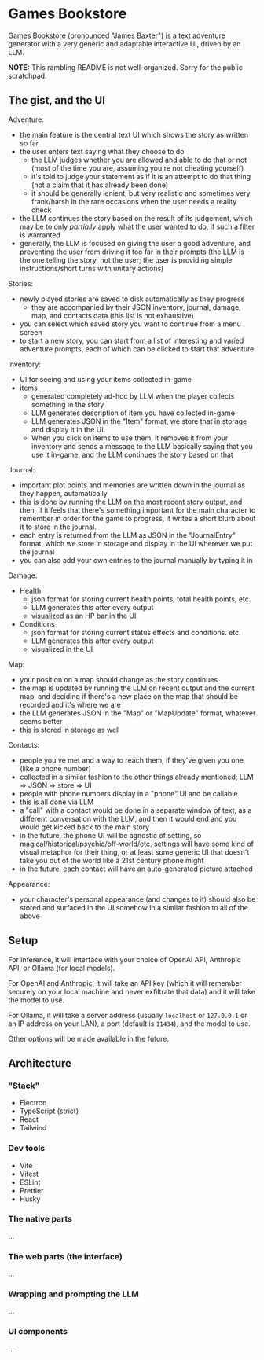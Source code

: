 # Games Bookstore

Games Bookstore (pronounced "[James Baxter](https://adventuretime.fandom.com/wiki/James_Baxter)") is a text adventure generator with a very generic and adaptable interactive UI, driven by an LLM.

**NOTE:** This rambling README is not well-organized. Sorry for the public scratchpad.

## The gist, and the UI

Adventure:

- the main feature is the central text UI which shows the story as written so far
- the user enters text saying what they choose to do
  - the LLM judges whether you are allowed and able to do that or not (most of the time you are, assuming you're not cheating yourself)
  - it's told to judge your statement as if it is an attempt to do that thing (not a claim that it has already been done)
  - it should be generally lenient, but very realistic and sometimes very frank/harsh in the rare occasions when the user needs a reality check
- the LLM continues the story based on the result of its judgement, which may be to only *partially* apply what the user wanted to do, if such a filter is warranted
- generally, the LLM is focused on giving the user a good adventure, and preventing the user from driving it too far in their prompts (the LLM is the one telling the story, not the user; the user is providing simple instructions/short turns with unitary actions)

Stories:

- newly played stories are saved to disk automatically as they progress
  - they are accompanied by their JSON inventory, journal, damage, map, and contacts data (this list is not exhaustive)
- you can select which saved story you want to continue from a menu screen
- to start a new story, you can start from a list of interesting and varied adventure prompts, each of which can be clicked to start that adventure

Inventory:

- UI for seeing and using your items collected in-game
- items
  - generated completely ad-hoc by LLM when the player collects something in the story
  - LLM generates description of item you have collected in-game
  - LLM generates JSON in the "Item" format, we store that in storage and display it in the UI.
  - When you click on items to use them, it removes it from your inventory and sends a message to the LLM basically saying that you use it in-game, and the LLM continues the story based on that

Journal:

- important plot points and memories are written down in the journal as they happen, automatically
- this is done by running the LLM on the most recent story output, and then, if it feels that there's something important for the main character to remember in order for the game to progress, it writes a short blurb about it to store in the journal.
- each entry is returned from the LLM as JSON in the "JournalEntry" format, which we store in storage and display in the UI wherever we put the journal
- you can also add your own entries to the journal manually by typing it in

Damage:

- Health
  - json format for storing current health points, total health points, etc.
  - LLM generates this after every output
  - visualized as an HP bar in the UI
- Conditions
  - json format for storing current status effects and conditions. etc.
  - LLM generates this after every output
  - visualized in the UI

Map:

- your position on a map should change as the story continues
- the map is updated by running the LLM on recent output and the current map, and deciding if there's a new place on the map that should be recorded and it's where we are
- the LLM generates JSON in the "Map" or "MapUpdate" format, whatever seems better
- this is stored in storage as well

Contacts:

- people you've met and a way to reach them, if they've given you one (like a phone number)
- collected in a similar fashion to the other things already mentioned; LLM => JSON => store => UI
- people with phone numbers display in a "phone" UI and be callable
- this is all done via LLM
- a "call" with a contact would be done in a separate window of text, as a different conversation with the LLM, and then it would end and you would get kicked back to the main story
- in the future, the phone UI will be agnostic of setting, so magical/historical/psychic/off-world/etc. settings will have some kind of visual metaphor for their thing, or at least some generic UI that doesn't take you out of the world like a 21st century phone might
- in the future, each contact will have an auto-generated picture attached

Appearance:

- your character's personal appearance (and changes to it) should also be stored and surfaced in the UI somehow in a similar fashion to all of the above

## Setup

For inference, it will interface with your choice of OpenAI API, Anthropic API, or Ollama (for local models).

For OpenAI and Anthropic, it will take an API key (which it will remember securely on your local machine and never exfiltrate that data) and it will take the model to use.

For Ollama, it will take a server address (usually `localhost` or `127.0.0.1` or an IP address on your LAN), a port (default is `11434`), and the model to use.

Other options will be made available in the future.

## Architecture

### "Stack"

- Electron
- TypeScript (strict)
- React
- Tailwind

### Dev tools

- Vite
- Vitest
- ESLint
- Prettier
- Husky

### The native parts

...

### The web parts (the interface)

...

### Wrapping and prompting the LLM

...

### UI components

...
